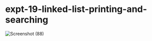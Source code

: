 # expt-19-linked-list-printing-and-searching
![Screenshot (88)](https://github.com/DikshaMeena03/expt-19-linked-list-printing-and-searching/assets/148327414/8225b8e0-690d-4b54-8b2e-612ccc94081f)
